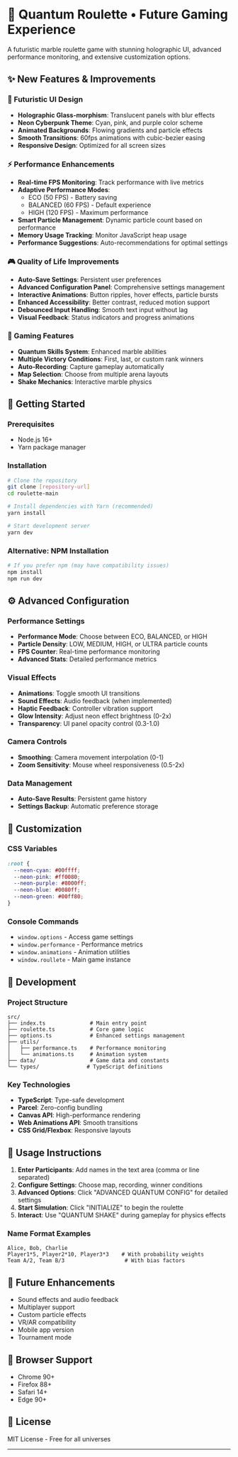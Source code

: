# 🌟 Quantum Roulette • Future Gaming Experience

A futuristic marble roulette game with stunning holographic UI, advanced performance monitoring, and extensive customization options.

## ✨ New Features & Improvements

### 🎨 Futuristic UI Design
- **Holographic Glass-morphism**: Translucent panels with blur effects
- **Neon Cyberpunk Theme**: Cyan, pink, and purple color scheme
- **Animated Backgrounds**: Flowing gradients and particle effects
- **Smooth Transitions**: 60fps animations with cubic-bezier easing
- **Responsive Design**: Optimized for all screen sizes

### ⚡ Performance Enhancements
- **Real-time FPS Monitoring**: Track performance with live metrics
- **Adaptive Performance Modes**: 
  - ECO (50 FPS) - Battery saving
  - BALANCED (60 FPS) - Default experience  
  - HIGH (120 FPS) - Maximum performance
- **Smart Particle Management**: Dynamic particle count based on performance
- **Memory Usage Tracking**: Monitor JavaScript heap usage
- **Performance Suggestions**: Auto-recommendations for optimal settings

### 🎮 Quality of Life Improvements
- **Auto-Save Settings**: Persistent user preferences
- **Advanced Configuration Panel**: Comprehensive settings management
- **Interactive Animations**: Button ripples, hover effects, particle bursts
- **Enhanced Accessibility**: Better contrast, reduced motion support
- **Debounced Input Handling**: Smooth text input without lag
- **Visual Feedback**: Status indicators and progress animations

### 🎯 Gaming Features
- **Quantum Skills System**: Enhanced marble abilities
- **Multiple Victory Conditions**: First, last, or custom rank winners
- **Auto-Recording**: Capture gameplay automatically
- **Map Selection**: Choose from multiple arena layouts
- **Shake Mechanics**: Interactive marble physics

## 🚀 Getting Started

### Prerequisites
- Node.js 16+ 
- Yarn package manager

### Installation
```bash
# Clone the repository
git clone [repository-url]
cd roulette-main

# Install dependencies with Yarn (recommended)
yarn install

# Start development server
yarn dev
```

### Alternative: NPM Installation
```bash
# If you prefer npm (may have compatibility issues)
npm install
npm run dev
```
## ⚙️ Advanced Configuration

### Performance Settings
- **Performance Mode**: Choose between ECO, BALANCED, or HIGH
- **Particle Density**: LOW, MEDIUM, HIGH, or ULTRA particle counts
- **FPS Counter**: Real-time performance monitoring
- **Advanced Stats**: Detailed performance metrics

### Visual Effects
- **Animations**: Toggle smooth UI transitions
- **Sound Effects**: Audio feedback (when implemented)
- **Haptic Feedback**: Controller vibration support
- **Glow Intensity**: Adjust neon effect brightness (0-2x)
- **Transparency**: UI panel opacity control (0.3-1.0)

### Camera Controls
- **Smoothing**: Camera movement interpolation (0-1)
- **Zoom Sensitivity**: Mouse wheel responsiveness (0.5-2x)

### Data Management
- **Auto-Save Results**: Persistent game history
- **Settings Backup**: Automatic preference storage

## 🎨 Customization

### CSS Variables
```css
:root {
  --neon-cyan: #00ffff;
  --neon-pink: #ff0080;
  --neon-purple: #8000ff;
  --neon-blue: #0080ff;
  --neon-green: #00ff80;
}
```

### Console Commands
- `window.options` - Access game settings
- `window.performance` - Performance metrics
- `window.animations` - Animation utilities
- `window.roullete` - Main game instance

## 🔧 Development

### Project Structure
```
src/
├── index.ts              # Main entry point
├── roulette.ts           # Core game logic
├── options.ts            # Enhanced settings management
├── utils/
│   ├── performance.ts    # Performance monitoring
│   └── animations.ts     # Animation system
├── data/                 # Game data and constants
└── types/               # TypeScript definitions
```

### Key Technologies
- **TypeScript**: Type-safe development
- **Parcel**: Zero-config bundling
- **Canvas API**: High-performance rendering
- **Web Animations API**: Smooth transitions
- **CSS Grid/Flexbox**: Responsive layouts

## 🎯 Usage Instructions

1. **Enter Participants**: Add names in the text area (comma or line separated)
2. **Configure Settings**: Choose map, recording, winner conditions
3. **Advanced Options**: Click "ADVANCED QUANTUM CONFIG" for detailed settings
4. **Start Simulation**: Click "INITIALIZE" to begin the roulette
5. **Interact**: Use "QUANTUM SHAKE" during gameplay for physics effects

### Name Format Examples
```
Alice, Bob, Charlie
Player1*5, Player2*10, Player3*3    # With probability weights
Team A/2, Team B/3                   # With bias factors
```

## 🔮 Future Enhancements

- Sound effects and audio feedback
- Multiplayer support
- Custom particle effects
- VR/AR compatibility
- Mobile app version
- Tournament mode

## 📱 Browser Support

- Chrome 90+
- Firefox 88+
- Safari 14+
- Edge 90+

## 📄 License

MIT License - Free for all universes

---

